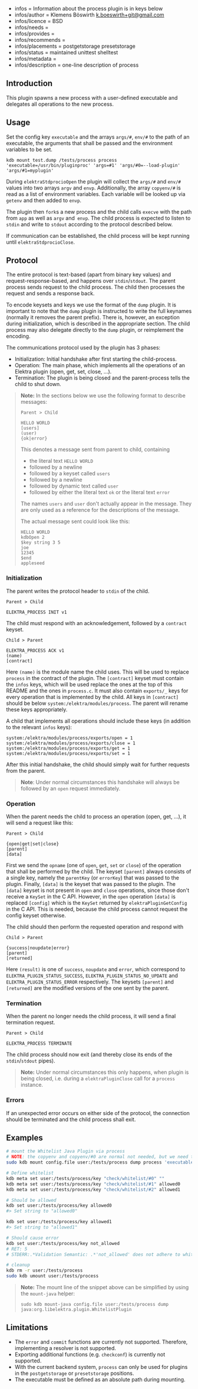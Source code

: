 - infos = Information about the process plugin is in keys below
- infos/author = Klemens Böswirth <k.boeswirth+git@gmail.com>
- infos/licence = BSD
- infos/needs =
- infos/provides =
- infos/recommends =
- infos/placements = postgetstorage presetstorage
- infos/status = maintained unittest shelltest
- infos/metadata =
- infos/description = one-line description of process

## Introduction

This plugin spawns a new process with a user-defined executable and delegates all operations to the new process.

## Usage

Set the config key `executable` and the arrays `args/#`, `env/#` to the path of an executable, the arguments that shall be passed and the environment variables to be set.

```
kdb mount test.dump /tests/process process 'executable=/usr/bin/pluginproc' 'args=#1' 'args/#0=--load-plugin' 'args/#1=myplugin'
```

During `elektraStdprocioOpen` the plugin will collect the `args/#` and `env/#` values into two arrays `argv` and `envp`.
Additionally, the array `copyenv/#` is read as a list of environment variables.
Each variable will be looked up via `getenv` and then added to `envp`.

The plugin then `fork`s a new process and the child calls `execve` with the path from `app` as well as `argv` and` envp`.
The child process is expected to listen to `stdin` and write to `stdout` according to the protocol described below.

If communication can be established, the child process will be kept running until `elektraStdprocioClose`.

## Protocol

The entire protocol is text-based (apart from binary key values) and request-response-based, and happens over `stdin`/`stdout`.
The parent process sends request to the child process.
The child then processes the request and sends a response back.

To encode keysets and keys we use the format of the `dump` plugin.
It is important to note that the `dump` plugin is instructed to write the full keynames (normally it removes the parent prefix).
There is, however, an exception during initialization, which is described in the appropriate section.
The child process may also delegate directly to the `dump` plugin, or reimplement the encoding.

The communications protocol used by the plugin has 3 phases:

- Initialization: Initial handshake after first starting the child-process.
- Operation: The main phase, which implements all the operations of an Elektra plugin (open, get, set, close, ...).
- Termination: The plugin is being closed and the parent-process tells the child to shut down.

> **Note:** In the sections below we use the following format to describe messages:
>
> ```
> Parent > Child
>
> HELLO WORLD
> [users]
> (user)
> {ok|error}
> ```
>
> This denotes a message sent from parent to child, containing
>
> - the literal text `HELLO WORLD`
> - followed by a newline
> - followed by a keyset called `users`
> - followed by a newline
> - followed by dynamic text called `user`
> - followed by either the literal text `ok` or the literal text `error`
>
> The names `users` and `user` don't actually appear in the message.
> They are only used as a reference for the descriptions of the message.
>
> The actual message sent could look like this:
>
> ```
> HELLO WORLD
> kdbOpen 2
> $key string 3 5
> joe
> 12345
> $end
> appleseed
> ```

### Initialization

The parent writes the protocol header to `stdin` of the child.

```
Parent > Child

ELEKTRA_PROCESS INIT v1
```

The child must respond with an acknowledgement, followed by a `contract` keyset.

```
Child > Parent

ELEKTRA_PROCESS ACK v1
(name)
[contract]
```

Here `(name)` is the module name the child uses.
This will be used to replace `process` in the contract of the plugin.
The `[contract]` keyset must contain the `infos` keys, which will be used replace the ones at the top of this README and the ones in `process.c`.
It must also contain `exports/_` keys for every operation that is implemented by the child.
All keys in `[contract]` should be below `system:/elektra/modules/process`.
The parent will rename these keys appropriately.

A child that implements all operations should include these keys (in addition to the relevant `infos` keys):

```
system:/elektra/modules/process/exports/open = 1
system:/elektra/modules/process/exports/close = 1
system:/elektra/modules/process/exports/get = 1
system:/elektra/modules/process/exports/set = 1
```

After this initial handshake, the child should simply wait for further requests from the parent.

> **Note**: Under normal circumstances this handshake will always be followed by an `open` request immediately.

### Operation

When the parent needs the child to process an operation (open, get, ...), it will send a request like this:

```
Parent > Child

{open|get|set|close}
[parent]
[data]
```

First we send the `opname` (one of `open`, `get`, `set` or `close`) of the operation that shall be performed by the child.
The keyset `[parent]` always consists of a single key, namely the `parentKey` (or `errorKey`) that was passed to the plugin.
Finally, `[data]` is the keyset that was passed to the plugin.
The `[data]` keyset is not present in `open` and `close` operations, since those don't receive a `KeySet` in the C API.
However, in the `open` operation `[data]` is replaced `[config]` which is the `KeySet` returned by `elektraPluginGetConfig` in the C API.
This is needed, because the child process cannot request the config keyset otherwise.

The child should then perform the requested operation and respond with

```
Child > Parent

{success|noupdate|error}
[parent]
[returned]
```

Here `(result)` is one of `success`, `noupdate` and `error`, which correspond to `ELEKTRA_PLUGIN_STATUS_SUCCESS`, `ELEKTRA_PLUGIN_STATUS_NO_UPDATE` and `ELEKTRA_PLUGIN_STATUS_ERROR` respectively.
The keysets `[parent]` and `[returned]` are the modified versions of the one sent by the parent.

### Termination

When the parent no longer needs the child process, it will send a final termination request.

```
Parent > Child

ELEKTRA_PROCESS TERMINATE
```

The child process should now exit (and thereby close its ends of the `stdin`/`stdout` pipes).

> **Note:** Under normal circumstances this only happens, when plugin is being closed, i.e. during a `elektraPluginClose` call for a `process` instance.

### Errors

If an unexpected error occurs on either side of the protocol, the connection should be terminated and the child process shall exit.

## Examples

```sh
# mount the Whitelist Java Plugin via process
# NOTE: the copyenv and copyenv/#0 are normal not needed, but we need them to make this script work as an automated test
sudo kdb mount config.file user:/tests/process dump process 'executable=/usr/bin/java' 'args=#3' 'args/#0=-cp' "args/#1=$BUILD_DIR/src/bindings/jna/plugins/whitelist/build/libs/whitelist-$(kdb --version | sed -nE 's/KDB_VERSION: (.+)/\1/gp')-all.jar" 'args/#2=org.libelektra.process.PluginProcess' 'args/#3=org.libelektra.plugin.WhitelistPlugin' 'copyenv=#0' "copyenv/#0=LD_LIBRARY_PATH"

# Define whitelist
kdb meta set user:/tests/process/key "check/whitelist/#0" ""
kdb meta set user:/tests/process/key "check/whitelist/#1" allowed0
kdb meta set user:/tests/process/key "check/whitelist/#2" allowed1

# Should be allowed
kdb set user:/tests/process/key allowed0
#> Set string to "allowed0"

kdb set user:/tests/process/key allowed1
#> Set string to "allowed1"

# Should cause error
kdb set user:/tests/process/key not_allowed
# RET: 5
# STDERR:.*Validation Semantic: .*'not_allowed' does not adhere to whitelist.*

# cleanup
kdb rm -r user:/tests/process
sudo kdb umount user:/tests/process
```

> **Note:** The mount line of the snippet above can be simplified by using the `mount-java` helper:
>
> ```
> sudo kdb mount-java config.file user:/tests/process dump java:org.libelektra.plugin.WhitelistPlugin
> ```

## Limitations

- The `error` and `commit` functions are currently not supported. Therefore, implementing a resolver is not supported.
- Exporting additional functions (e.g. `checkconf`) is currently not supported.
- With the current backend system, `process` can only be used for plugins in the `postgetstorage` or `presetstorage` positions.
- The executable must be defined as an absolute path during mounting.

